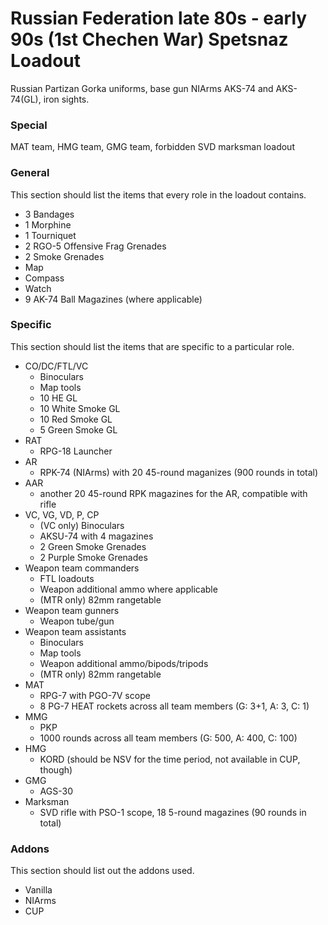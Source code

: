 # Russian Federation late 80s - early 90s (1st Chechen War) Spetsnaz Loadout
Russian Partizan Gorka uniforms, base gun NIArms AKS-74 and AKS-74(GL), iron sights.

### Special
MAT team, HMG team, GMG team, forbidden SVD marksman loadout

### General
This section should list the items that every role in the loadout contains.
* 3 Bandages
* 1 Morphine
* 1 Tourniquet
* 2 RGO-5 Offensive Frag Grenades
* 2 Smoke Grenades
* Map
* Compass
* Watch
* 9 AK-74 Ball Magazines (where applicable)

### Specific
This section should list the items that are specific to a particular role.
* CO/DC/FTL/VC
    * Binoculars
    * Map tools
    * 10 HE GL
    * 10 White Smoke GL
    * 10 Red Smoke GL
    * 5  Green Smoke GL
* RAT
    * RPG-18 Launcher
* AR
    * RPK-74 (NIArms) with 20 45-round maganizes (900 rounds in total)
* AAR
	* another 20 45-round RPK magazines for the AR, compatible with rifle
* VC, VG, VD, P, CP
	* (VC only) Binoculars
	* AKSU-74 with 4 magazines
	* 2 Green Smoke Grenades
	* 2 Purple Smoke Grenades
* Weapon team commanders
	* FTL loadouts
	* Weapon additional ammo where applicable
	* (MTR only) 82mm rangetable
* Weapon team gunners
	* Weapon tube/gun
* Weapon team assistants
	* Binoculars
	* Map tools
	* Weapon additional ammo/bipods/tripods
	* (MTR only) 82mm rangetable
* MAT
	* RPG-7 with PGO-7V scope
	* 8 PG-7 HEAT rockets across all team members (G: 3+1, A: 3, C: 1)
* MMG
	* PKP
	* 1000 rounds across all team members (G: 500, A: 400, C: 100) 
* HMG
	* KORD (should be NSV for the time period, not available in CUP, though)
* GMG
	* AGS-30
* Marksman
	* SVD rifle with PSO-1 scope, 18 5-round magazines (90 rounds in total)

### Addons
This section should list out the addons used.
* Vanilla
* NIArms
* CUP

